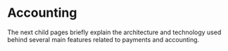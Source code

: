 # Accounting

The next child pages briefly explain the architecture and technology used behind several main features related to payments and accounting.
